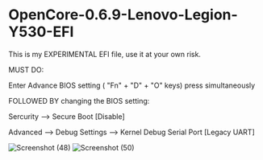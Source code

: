 # OpenCore-0.6.9-Lenovo-Legion-Y530-EFI

This is my EXPERIMENTAL EFI file, use it at your own risk.


MUST DO:

Enter Advance BIOS setting ( "Fn" + "D" + "O" keys) press simultaneously

FOLLOWED BY changing the BIOS setting:

Sercurity --> Secure Boot [Disable]

Advanced --> Debug Settings --> Kernel Debug Serial Port [Legacy UART]


![Screenshot (48)](https://user-images.githubusercontent.com/73149628/118384085-fb442080-b635-11eb-8b9c-d3386fdd45c2.png)
![Screenshot (50)](https://user-images.githubusercontent.com/73149628/118384086-fd0de400-b635-11eb-8156-c023620dc575.png)
